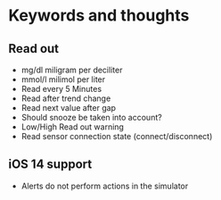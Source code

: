 # Keywords and thoughts

## Read out
- mg/dl miligram per deciliter
- mmol/l milimol per liter
- Read every 5 Minutes
- Read after trend change
- Read next value after gap
- Should snooze be taken into account?
- Low/High Read out warning
- Read sensor connection state (connect/disconnect)

## iOS 14 support
- Alerts do not perform actions in the simulator
